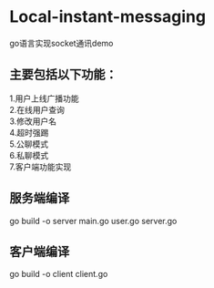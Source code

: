 # Local-instant-messaging
go语言实现socket通讯demo

## 主要包括以下功能：
1.用户上线广播功能<br/>
2.在线用户查询<br/>
3.修改用户名<br/>
4.超时强踢<br/>
5.公聊模式<br/>
6.私聊模式<br/>
7.客户端功能实现<br/>

## 服务端编译
go build -o server main.go user.go server.go

## 客户端编译
go build -o client client.go
